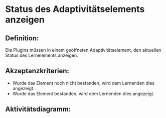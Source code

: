 # Status des Adaptivitätselements anzeigen

## Definition:

Die Plugins müssen in einem geöffneten Adaptivitätselement, den aktuellen Status des Lernelements anzeigen.


## Akzeptanzkriterien:
- Wurde das Element noch nicht bestanden, wird dem Lernenden dies angezeigt.
- Wurde das Element bestanden, wird dem Lernenden dies angezeigt.


## Aktivitätsdiagramm:

